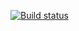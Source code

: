 [![Build status](https://ci.appveyor.com/api/projects/status/s56oa8h77g0w340f/branch/master?svg=true)](https://ci.appveyor.com/project/OlegBirykov/ajs-4-1/branch/master)